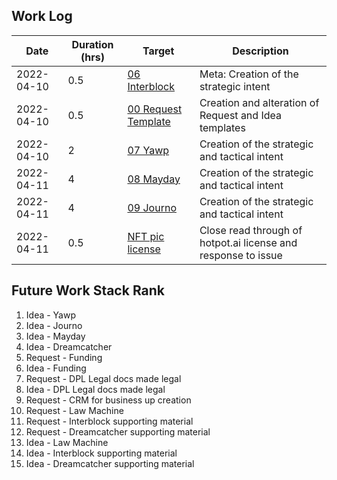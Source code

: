 ## Work Log

| Date       | Duration (hrs) | Target                                          | Description                            |
| ---------- | -------------- | ----------------------------------------------- | -------------------------------------- |
| 2022-04-10 | 0.5            | [06 Interblock](../../Requests/06%20Interblock.md) | Meta: Creation of the strategic intent |
| 2022-04-10 | 0.5 | [00 Request Template](../../Requests/00%20Request%20Template.md) | Creation and alteration of Request and Idea templates|
| 2022-04-10 | 2 | [07 Yawp](../../Requests/07%20yawp.md) | Creation of the strategic and tactical intent |
| 2022-04-11 | 4            | [08 Mayday](../../Requests/08%20mayday.md) | Creation of the strategic and tactical intent |
| 2022-04-11 | 4            | [09 Journo](../../Requests/09%20Journo.md) | Creation of the strategic and tactical intent |
| 2022-04-11 | 0.5            | [NFT pic license](https://github.com/dreamcatcher-tech/dreamcatcher-tech.github.io/issues/18) | Close read through of hotpot.ai license and response to issue |






## Future Work Stack Rank

1. Idea - Yawp
2. Idea - Journo
3. Idea - Mayday
4. Idea - Dreamcatcher
5. Request - Funding
6. Idea - Funding
7. Request - DPL Legal docs made legal
8. Idea - DPL Legal docs made legal
9. Request - CRM for business up creation
10. Request - Law Machine
11. Request - Interblock supporting material
12. Request - Dreamcatcher supporting material
13. Idea - Law Machine
11. Idea - Interblock supporting material
12. Idea - Dreamcatcher supporting material

